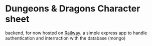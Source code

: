 # Dungeons & Dragons Character sheet

backend, for now hosted on [Railway](https://railway.com/). a simple express app to handle authentication and interraction with the database (mongo)
